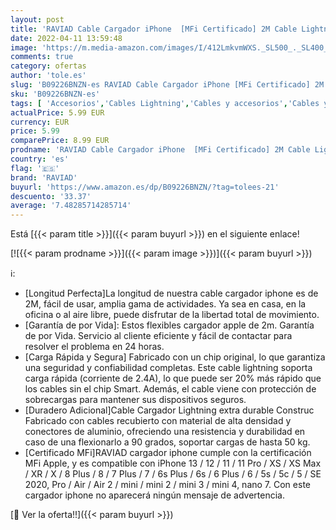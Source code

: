 ```yaml
---
layout: post
title: 'RAVIAD Cable Cargador iPhone  [MFi Certificado] 2M Cable Lightning Carga Rápida Cargador iPhone Compatible con iPhone 13 12 11 Pro XS MAX XR X 8 Plus 7 Plus 6S 6 Plus 5 5S 5C SE 2020 - Blanco'
date: 2022-04-11 13:59:48
image: 'https://m.media-amazon.com/images/I/412LmkvmWXS._SL500_._SL400_.jpg'
comments: true
category: ofertas
author: 'tole.es'
slug: 'B09226BNZN-es RAVIAD Cable Cargador iPhone [MFi Certificado] 2M Cable...'
sku: 'B09226BNZN-es'
tags: [ 'Accesorios','Cables Lightning','Cables y accesorios','Cables y conectores','Informática','iphone','raviad', ]
actualPrice: 5.99 EUR
currency: EUR
price: 5.99
comparePrice: 8.99 EUR
prodname: 'RAVIAD Cable Cargador iPhone  [MFi Certificado] 2M Cable Lightning Carga Rápida Cargador iPhone Compatible con iPhone 13 12 11 Pro XS MAX XR X 8 Plus 7 Plus 6S 6 Plus 5 5S 5C SE 2020 - Blanco'
country: 'es'
flag: '🇪🇸'
brand: 'RAVIAD'
buyurl: 'https://www.amazon.es/dp/B09226BNZN/?tag=tolees-21'
descuento: '33.37'
average: '7.48285714285714'
---
```


Está [{{< param title >}}]({{< param buyurl >}}) en el siguiente enlace!

[![{{< param prodname >}}]({{< param image >}})]({{< param buyurl >}})

ℹ️:

- [Longitud Perfecta]La longitud de nuestra cable cargador iphone es de 2M, fácil de usar, amplia gama de actividades. Ya sea en casa, en la oficina o al aire libre, puede disfrutar de la libertad total de movimiento.
- [Garantía de por Vida]: Estos flexibles cargador apple de 2m. Garantía de por Vida. Servicio al cliente eficiente y fácil de contactar para resolver el problema en 24 horas.
- [Carga Rápida y Segura] Fabricado con un chip original, lo que garantiza una seguridad y confiabilidad completas. Este cable lightning soporta carga rápida (corriente de 2.4A), lo que puede ser 20% más rápido que los cables sin el chip Smart. Además, el cable viene con protección de sobrecargas para mantener sus dispositivos seguros.
- [Duradero Adicional]Cable Cargador Lightning extra durable Construc Fabricado con cables recubierto con material de alta densidad y conectores de aluminio, ofreciendo una resistencia y durabilidad en caso de una flexionarlo a 90 grados, soportar cargas de hasta 50 kg.
- [Certificado MFi]RAVIAD cargador iphone cumple con la certificación MFi Apple, y es compatible con iPhone 13 / 12 / 11 / 11 Pro / XS / XS Max / XR / X / 8 Plus / 8 / 7 Plus / 7 / 6s Plus / 6s / 6 Plus / 6 / 5s / 5c / 5 / SE 2020, Pro / Air / Air 2 / mini / mini 2 / mini 3 / mini 4, nano 7. Con este cargador iphone no aparecerá ningún mensaje de advertencia.

[🛒 Ver la oferta!!]({{< param buyurl >}})
